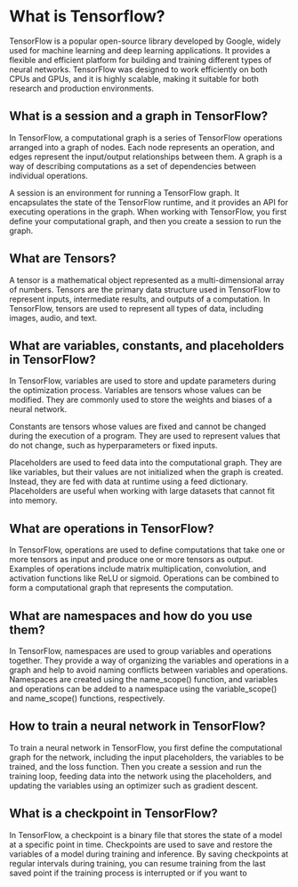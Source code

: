 # What is Tensorflow?

TensorFlow is a popular open-source library developed by Google, widely used for machine learning and deep learning applications. It provides a flexible and efficient platform for building and training different types of neural networks. TensorFlow was designed to work efficiently on both CPUs and GPUs, and it is highly scalable, making it suitable for both research and production environments.

## What is a session and a graph in TensorFlow?

In TensorFlow, a computational graph is a series of TensorFlow operations arranged into a graph of nodes. Each node represents an operation, and edges represent the input/output relationships between them. A graph is a way of describing computations as a set of dependencies between individual operations.

A session is an environment for running a TensorFlow graph. It encapsulates the state of the TensorFlow runtime, and it provides an API for executing operations in the graph. When working with TensorFlow, you first define your computational graph, and then you create a session to run the graph.

## What are Tensors?

A tensor is a mathematical object represented as a multi-dimensional array of numbers. Tensors are the primary data structure used in TensorFlow to represent inputs, intermediate results, and outputs of a computation. In TensorFlow, tensors are used to represent all types of data, including images, audio, and text.

## What are variables, constants, and placeholders in TensorFlow?

In TensorFlow, variables are used to store and update parameters during the optimization process. Variables are tensors whose values can be modified. They are commonly used to store the weights and biases of a neural network.

Constants are tensors whose values are fixed and cannot be changed during the execution of a program. They are used to represent values that do not change, such as hyperparameters or fixed inputs.

Placeholders are used to feed data into the computational graph. They are like variables, but their values are not initialized when the graph is created. Instead, they are fed with data at runtime using a feed dictionary. Placeholders are useful when working with large datasets that cannot fit into memory.

## What are operations in TensorFlow?

In TensorFlow, operations are used to define computations that take one or more tensors as input and produce one or more tensors as output. Examples of operations include matrix multiplication, convolution, and activation functions like ReLU or sigmoid. Operations can be combined to form a computational graph that represents the computation.

## What are namespaces and how do you use them?

In TensorFlow, namespaces are used to group variables and operations together. They provide a way of organizing the variables and operations in a graph and help to avoid naming conflicts between variables and operations. Namespaces are created using the name_scope() function, and variables and operations can be added to a namespace using the variable_scope() and name_scope() functions, respectively.

## How to train a neural network in TensorFlow?

To train a neural network in TensorFlow, you first define the computational graph for the network, including the input placeholders, the variables to be trained, and the loss function. Then you create a session and run the training loop, feeding data into the network using the placeholders, and updating the variables using an optimizer such as gradient descent.

## What is a checkpoint in TensorFlow?

In TensorFlow, a checkpoint is a binary file that stores the state of a model at a specific point in time. Checkpoints are used to save and restore the variables of a model during training and inference. By saving checkpoints at regular intervals during training, you can resume training from the last saved point if the training process is interrupted or if you want to

